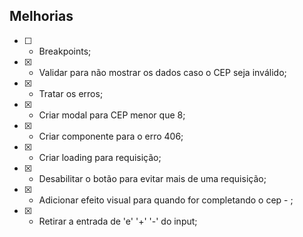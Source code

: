 ## Melhorias

- [ ] - Breakpoints;
- [x] - Validar para não mostrar os dados caso o CEP seja inválido;
- [x] - Tratar os erros;
- [x] - Criar modal para CEP menor que 8;
- [x] - Criar componente para o erro 406;
- [x] - Criar loading para requisição;
- [x] - Desabilitar o botão para evitar mais de uma requisição;
- [x] - Adicionar efeito visual para quando for completando o cep - ;
- [x] - Retirar a entrada de 'e' '+' '-' do input;
